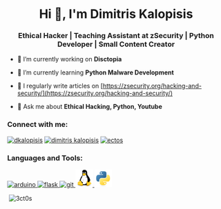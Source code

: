 <h1 align="center">Hi 👋, I'm Dimitris Kalopisis</h1>
<h3 align="center">Ethical Hacker | Teaching Assistant at zSecurity | Python Developer | Small Content Creator</h3>

- 🔭 I’m currently working on **Disctopia**

- 🌱 I’m currently learning **Python Malware Development**

- 📝 I regularly write articles on [https://zsecurity.org/hacking-and-security/](https://zsecurity.org/hacking-and-security/)

- 💬 Ask me about **Ethical Hacking, Python, Youtube**

<h3 align="left">Connect with me:</h3>
<p align="left">
<a href="https://twitter.com/dkalopisis" target="blank"><img align="center" src="https://raw.githubusercontent.com/rahuldkjain/github-profile-readme-generator/master/src/images/icons/Social/twitter.svg" alt="dkalopisis" height="30" width="40" /></a>
<a href="https://linkedin.com/in/dimitris-kalopisis-698a251ab" target="blank"><img align="center" src="https://raw.githubusercontent.com/rahuldkjain/github-profile-readme-generator/master/src/images/icons/Social/linked-in-alt.svg" alt="dimitris kalopisis" height="30" width="40" /></a>
<a href="https://www.youtube.com/c/ectos" target="blank"><img align="center" src="https://raw.githubusercontent.com/rahuldkjain/github-profile-readme-generator/master/src/images/icons/Social/youtube.svg" alt="ectos" height="30" width="40" /></a>
</p>

<h3 align="left">Languages and Tools:</h3>
<p align="left"> <a href="https://www.arduino.cc/" target="_blank" rel="noreferrer"> <img src="https://cdn.worldvectorlogo.com/logos/arduino-1.svg" alt="arduino" width="40" height="40"/> </a> <a href="https://flask.palletsprojects.com/" target="_blank" rel="noreferrer"> <img src="https://www.vectorlogo.zone/logos/pocoo_flask/pocoo_flask-icon.svg" alt="flask" width="40" height="40"/> </a> <a href="https://git-scm.com/" target="_blank" rel="noreferrer"> <img src="https://www.vectorlogo.zone/logos/git-scm/git-scm-icon.svg" alt="git" width="40" height="40"/> </a> <a href="https://www.linux.org/" target="_blank" rel="noreferrer"> <img src="https://raw.githubusercontent.com/devicons/devicon/master/icons/linux/linux-original.svg" alt="linux" width="40" height="40"/> </a> <a href="https://www.python.org" target="_blank" rel="noreferrer"> <img src="https://raw.githubusercontent.com/devicons/devicon/master/icons/python/python-original.svg" alt="python" width="40" height="40"/> </a> </p>

<p>&nbsp;<img align="center" src="https://github-readme-stats.vercel.app/api?username=3ct0s&show_icons=true&locale=en" alt="3ct0s" /></p>
